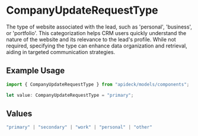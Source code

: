 # CompanyUpdateRequestType

The type of website associated with the lead, such as 'personal', 'business', or 'portfolio'. This categorization helps CRM users quickly understand the nature of the website and its relevance to the lead's profile. While not required, specifying the type can enhance data organization and retrieval, aiding in targeted communication strategies.

## Example Usage

```typescript
import { CompanyUpdateRequestType } from "apideck/models/components";

let value: CompanyUpdateRequestType = "primary";
```

## Values

```typescript
"primary" | "secondary" | "work" | "personal" | "other"
```